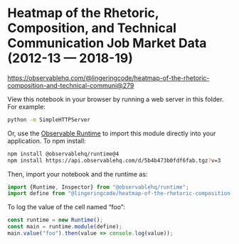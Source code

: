 # Heatmap of the Rhetoric, Composition, and Technical Communication Job Market Data (2012-13 — 2018-19)

https://observablehq.com/@lingeringcode/heatmap-of-the-rhetoric-composition-and-technical-communi@279

View this notebook in your browser by running a web server in this folder. For
example:

~~~sh
python -m SimpleHTTPServer
~~~

Or, use the [Observable Runtime](https://github.com/observablehq/runtime) to
import this module directly into your application. To npm install:

~~~sh
npm install @observablehq/runtime@4
npm install https://api.observablehq.com/d/5b4b473b0fdf6fab.tgz?v=3
~~~

Then, import your notebook and the runtime as:

~~~js
import {Runtime, Inspector} from "@observablehq/runtime";
import define from "@lingeringcode/heatmap-of-the-rhetoric-composition-and-technical-communi";
~~~

To log the value of the cell named “foo”:

~~~js
const runtime = new Runtime();
const main = runtime.module(define);
main.value("foo").then(value => console.log(value));
~~~
